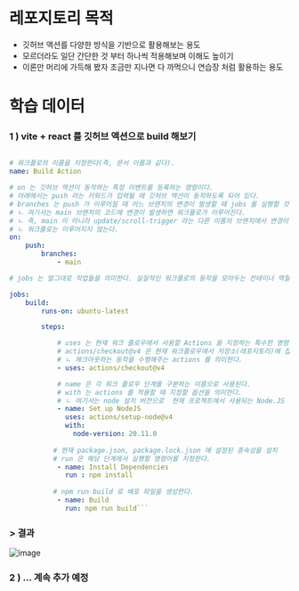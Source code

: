 # 레포지토리 목적
- 깃허브 액션를 다양한 방식을 기반으로 활용해보는 용도
- 모르더라도 일단 간단한 것 부터 하나씩 적용해보며 이해도 높이기
- 이론만 머리에 가득해 봤자 조금만 지나면 다 까먹으니 연습장 처럼 활용하는 용도


# 학습 데이터

### 1 ) vite + react 를 깃허브 액션으로 build 해보기
```yaml

# 워크플로의 이름을 지정한다(즉, 문서 이름과 같다).
name: Build Action

# on 는 깃허브 액션이 동작하는 특정 이벤트를 등록하는 명령이다.
# 아래에서는 push 라는 키워드가 입력될 때 깃허브 액션이 동작하도록 되어 있다.
# branches 는 push 가 이루어질 때 어느 브랜치의 변경이 발생할 때 jobs 를 실행할 것인지 지정한다.
# ㄴ 여기서는 main 브랜치의 코드에 변경이 발생하면 워크플로가 이루어진다.
# ㄴ 즉, main 이 아니라 update/scroll-trigger 라는 다른 이름의 브랜치에서 변경이 발생한다면
# ㄴ 워크플로는 이루어지지 않는다.
on:
    push:
        branches: 
            - main

# jobs 는 말그대로 작업들을 의미한다. 실질적인 워크플로의 동작을 모아두는 컨테이너 역할을 한다.

jobs:
    build:
        runs-on: ubuntu-latest

        steps:

            # uses 는 현재 워크 플로우에서 사용할 Actions 을 지정하는 특수한 명령어 이다.
            # actions/checkout@v4 은 현재 워크플로우에서 저장소(레포지토리)에 접근하여 
            # ㄴ 체크아웃하는 동작을 수행해주는 actions 를 의미한다.
            - uses: actions/checkout@v4 

            # name 은 각 워크 플로우 단계를 구분하는 이름으로 사용된다.
            # with 는 actions 를 적용할 때 지정할 옵션을 의미한다. 
            # ㄴ 여기서는 node 설치 버전으로  현재 프로젝트에서 사용되는 Node.JS 버전을 구체적으로 명시
            - name: Set up NodeJS 
              uses: actions/setup-node@v4  
              with:
                node-version: 20.11.0              
        
           # 현재 package.json, package.lock.json 에 설정된 종속성을 설치     
           # run 은 해당 단계에서 실행할 명령어를 지정한다. 
            - name: Install Dependencies  
              run : npm install
            
           # npm run build 로 배포 파일을 생성한다.   
            - name: Build
              run: npm run build```
```
### > 결과
![image](https://github.com/youngwan2/github-action-study/assets/107159871/3857ece5-e291-4bd4-a424-53af1d6a015e)


### 2 ) ... 계속 추가 예정
